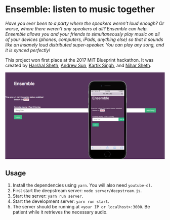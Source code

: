 # Ensemble: listen to music together

_Have you ever been to a party where the speakers weren’t loud enough? Or worse, where there weren’t any speakers at all? Ensemble can help. Ensemble allows you and your friends to simultaneously play music on all of your devices (phones, computers, iPads, anything else) so that it sounds like an insanely loud distributed super-speaker. You can play any song, and it is synced perfectly!_


This project won first place at the 2017 MIT Blueprint hackathon. It was created by [Harshal Sheth](http://harshalsheth.com/), [Andrew Sun](https://andrewsun.com/), [Kartik Singh](https://github.com/kartik-s), and [Nihar Sheth](https://github.com/nsheth12).

![Screenshot](./screenshot.png)


## Usage
1. Install the dependencies using `yarn`. You will also need `youtube-dl`.
2. First start the deepstream server: `node server/deepstream.js`.
3. Start the server: `yarn run server`.
4. Start the development server: `yarn run start`.
5. The server should be running at `<your IP or localhost>:3000`. Be patient while it retrieves the necessary audio.

